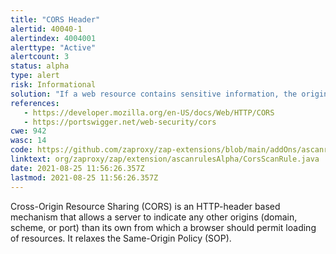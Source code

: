 ```yaml
---
title: "CORS Header"
alertid: 40040-1
alertindex: 4004001
alerttype: "Active"
alertcount: 3
status: alpha
type: alert
risk: Informational
solution: "If a web resource contains sensitive information, the origin should be properly specified in the Access-Control-Allow-Origin header. Only trusted websites needing this resource should be specified in this header, with the most secured protocol supported."
references:
   - https://developer.mozilla.org/en-US/docs/Web/HTTP/CORS
   - https://portswigger.net/web-security/cors
cwe: 942
wasc: 14
code: https://github.com/zaproxy/zap-extensions/blob/main/addOns/ascanrulesAlpha/src/main/java/org/zaproxy/zap/extension/ascanrulesAlpha/CorsScanRule.java
linktext: org/zaproxy/zap/extension/ascanrulesAlpha/CorsScanRule.java
date: 2021-08-25 11:56:26.357Z
lastmod: 2021-08-25 11:56:26.357Z
---
```

Cross-Origin Resource Sharing (CORS) is an HTTP-header based mechanism that allows a server to indicate any other origins (domain, scheme, or port) than its own from which a browser should permit loading of resources. It relaxes the Same-Origin Policy (SOP).
